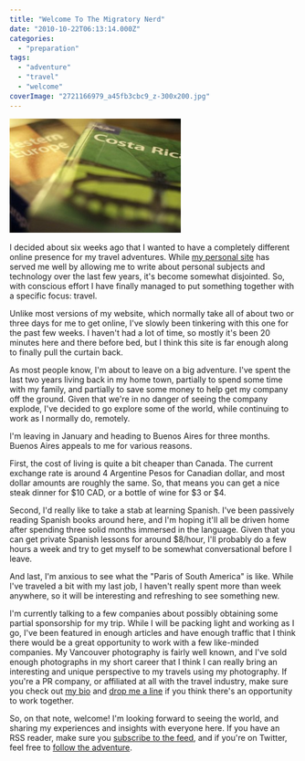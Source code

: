 ```yaml
---
title: "Welcome To The Migratory Nerd"
date: "2010-10-22T06:13:14.000Z"
categories: 
  - "preparation"
tags: 
  - "adventure"
  - "travel"
  - "welcome"
coverImage: "2721166979_a45fb3cbc9_z-300x200.jpg"
---
```


[![](images/2721166979_a45fb3cbc9_z-300x200.jpg "2721166979_a45fb3cbc9_z")](http://www.migratorynerd.com/wordpress/wp-content/uploads/2010/10/2721166979_a45fb3cbc9_z.jpg)

I decided about six weeks ago that I wanted to have a completely different online presence for my travel adventures. While [my personal site](http://www.duanestorey.com) has served me well by allowing me to write about personal subjects and technology over the last few years, it's become somewhat disjointed. So, with conscious effort I have finally managed to put something together with a specific focus: travel.

Unlike most versions of my website, which normally take all of about two or three days for me to get online, I've slowly been tinkering with this one for the past few weeks. I haven't had a lot of time, so mostly it's been 20 minutes here and there before bed, but I think this site is far enough along to finally pull the curtain back.

As most people know, I'm about to leave on a big adventure. I've spent the last two years living back in my home town, partially to spend some time with my family, and partially to save some money to help get my company off the ground. Given that we're in no danger of seeing the company explode, I've decided to go explore some of the world, while continuing to work as I normally do, remotely.

I'm leaving in January and heading to Buenos Aires for three months. Buenos Aires appeals to me for various reasons.

First, the cost of living is quite a bit cheaper than Canada. The current exchange rate is around 4 Argentine Pesos for Canadian dollar, and most dollar amounts are roughly the same. So, that means you can get a nice steak dinner for $10 CAD, or a bottle of wine for $3 or $4.

Second, I'd really like to take a stab at learning Spanish. I've been passively reading Spanish books around here, and I'm hoping it'll all be driven home after spending three solid months immersed in the language. Given that you can get private Spanish lessons for around $8/hour, I'll probably do a few hours a week and try to get myself to be somewhat conversational before I leave.

And last, I'm anxious to see what the "Paris of South America" is like. While I've traveled a bit with my last job, I haven't really spent more than week anywhere, so it will be interesting and refreshing to see something new.

I'm currently talking to a few companies about possibly obtaining some partial sponsorship for my trip. While I will be packing light and working as I go, I've been featured in enough articles and have enough traffic that I think there would be a great opportunity to work with a few like-minded companies. My Vancouver photography is fairly well known, and I've sold enough photographs in my short career that I think I can really bring an interesting and unique perspective to my travels using my photography. If you're a PR company, or affiliated at all with the travel industry, make sure you check out [my bio](/bio/) and [drop me a line](/contact/) if you think there's an opportunity to work together.

So, on that note, welcome! I'm looking forward to seeing the world, and sharing my experiences and insights with everyone here. If you have an RSS reader, make sure you [subscribe to the feed](/feed/), and if you're on Twitter, feel free to [follow the adventure](http://twitter.com/migratorynerd).
